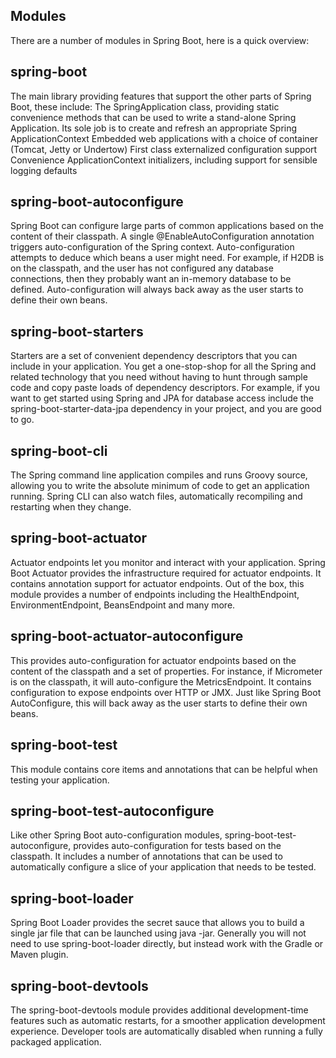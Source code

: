 ## Modules
There are a number of modules in Spring Boot, here is a quick overview:
## spring-boot
The main library providing features that support the other parts of Spring Boot, these include:
The SpringApplication class, providing static convenience methods that can be used to write a stand-alone Spring Application. Its sole job is to create and refresh an appropriate Spring ApplicationContext
Embedded web applications with a choice of container (Tomcat, Jetty or Undertow)
First class externalized configuration support
Convenience ApplicationContext initializers, including support for sensible logging defaults
## spring-boot-autoconfigure
Spring Boot can configure large parts of common applications based on the content of their classpath. A single @EnableAutoConfiguration annotation triggers auto-configuration of the Spring context.
Auto-configuration attempts to deduce which beans a user might need. For example, if H2DB is on the classpath, and the user has not configured any database connections, then they probably want an in-memory database to be defined. Auto-configuration will always back away as the user starts to define their own beans.
## spring-boot-starters
Starters are a set of convenient dependency descriptors that you can include in your application. You get a one-stop-shop for all the Spring and related technology that you need without having to hunt through sample code and copy paste loads of dependency descriptors. For example, if you want to get started using Spring and JPA for database access include the spring-boot-starter-data-jpa dependency in your project, and you are good to go.
## spring-boot-cli
The Spring command line application compiles and runs Groovy source, allowing you to write the absolute minimum of code to get an application running. Spring CLI can also watch files, automatically recompiling and restarting when they change.
## spring-boot-actuator
Actuator endpoints let you monitor and interact with your application. Spring Boot Actuator provides the infrastructure required for actuator endpoints. It contains annotation support for actuator endpoints. Out of the box, this module provides a number of endpoints including the HealthEndpoint, EnvironmentEndpoint, BeansEndpoint and many more.
## spring-boot-actuator-autoconfigure
This provides auto-configuration for actuator endpoints based on the content of the classpath and a set of properties. For instance, if Micrometer is on the classpath, it will auto-configure the MetricsEndpoint. It contains configuration to expose endpoints over HTTP or JMX. Just like Spring Boot AutoConfigure, this will back away as the user starts to define their own beans.
## spring-boot-test
This module contains core items and annotations that can be helpful when testing your application.
## spring-boot-test-autoconfigure
Like other Spring Boot auto-configuration modules, spring-boot-test-autoconfigure, provides auto-configuration for tests based on the classpath. It includes a number of annotations that can be used to automatically configure a slice of your application that needs to be tested.
## spring-boot-loader
Spring Boot Loader provides the secret sauce that allows you to build a single jar file that can be launched using java -jar. Generally you will not need to use spring-boot-loader directly, but instead work with the Gradle or Maven plugin.
## spring-boot-devtools
The spring-boot-devtools module provides additional development-time features such as automatic restarts, for a smoother application development experience. Developer tools are automatically disabled when running a fully packaged application.
